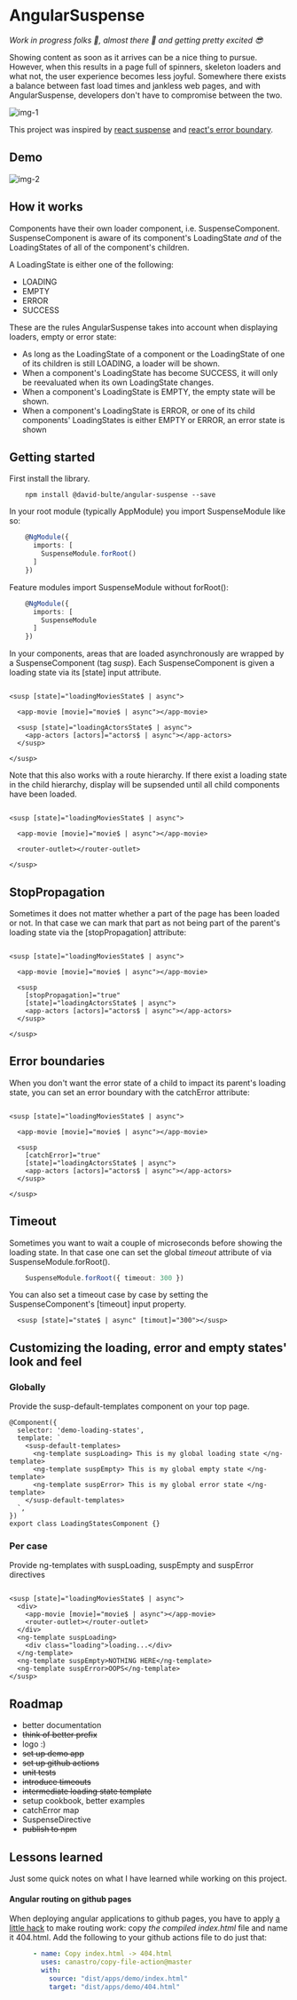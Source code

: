 # AngularSuspense

_Work in progress folks :eyes:, almost there :checkered_flag: and getting
pretty excited :sunglasses:_

Showing content as soon as it arrives can be a nice thing to pursue. However, 
when this results in a page full of spinners, skeleton loaders and what not, the 
user experience becomes less joyful. Somewhere there exists a balance between 
fast load times and jankless web pages, and with AngularSuspense, developers don't 
have to compromise between the two.

![img-1](assets/img/suspense-intro.png)

This project was inspired by [react suspense](https://reactjs.org/docs/concurrent-mode-suspense.html) and
[react's error boundary](https://reactjs.org/docs/error-boundaries.html).

## Demo

![img-2](assets/img/suspense.gif)


## How it works

Components have their own loader component, i.e. SuspenseComponent.
SuspenseComponent is aware of its component's LoadingState *and* of the 
LoadingStates of all of the component's children.

A LoadingState is either one of the following:
- LOADING
- EMPTY
- ERROR
- SUCCESS

These are the rules AngularSuspense takes into account when displaying loaders, 
empty or error state:

- As long as the LoadingState of a component or the LoadingState of one of its children 
is still LOADING, a loader will be shown.
- When a component's LoadingState has become SUCCESS, it will only be reevaluated when
its own LoadingState changes.
- When a component's LoadingState is EMPTY, the empty state will be shown.
- When a component's LoadingState is ERROR, or one of its child components' LoadingStates
is either EMPTY or ERROR, an error state is shown

## Getting started

First install the library.

```
    npm install @david-bulte/angular-suspense --save
```

In your root module (typically AppModule) you import SuspenseModule like so:

```typescript
    @NgModule({
      imports: [
        SuspenseModule.forRoot()
      ]
    })
```

Feature modules import SuspenseModule without forRoot():

```typescript
    @NgModule({
      imports: [
        SuspenseModule
      ]
    })
```

In your components, areas that are loaded asynchronously are wrapped by 
a SuspenseComponent (tag _susp_). Each SuspenseComponent is given a loading state via its
[state] input attribute.

```angular2html

<susp [state]="loadingMoviesState$ | async">

  <app-movie [movie]="movie$ | async"></app-movie>

  <susp [state]="loadingActorsState$ | async">
    <app-actors [actors]="actors$ | async"></app-actors>
  </susp>

</susp>
```
Note that this also works with a route hierarchy. If there exist a loading state in the
child hierarchy, display will be supsended until all child components have been loaded.

```angular2html

<susp [state]="loadingMoviesState$ | async">

  <app-movie [movie]="movie$ | async"></app-movie>

  <router-outlet></router-outlet>

</susp>
```

## StopPropagation

Sometimes it does not matter whether a part of the page has been loaded or not. In
that case we can mark that part as not being part of the parent's loading state via the 
[stopPropagation] attribute:

```angular2html

<susp [state]="loadingMoviesState$ | async">

  <app-movie [movie]="movie$ | async"></app-movie>

  <susp
    [stopPropagation]="true"
    [state]="loadingActorsState$ | async">
    <app-actors [actors]="actors$ | async"></app-actors>
  </susp>

</susp>
```

## Error boundaries

When you don't want the error state of a child to impact its parent's loading state,
you can set an error boundary with the catchError attribute:

```angular2html

<susp [state]="loadingMoviesState$ | async">

  <app-movie [movie]="movie$ | async"></app-movie>

  <susp
    [catchError]="true"
    [state]="loadingActorsState$ | async">
    <app-actors [actors]="actors$ | async"></app-actors>
  </susp>

</susp>
```

## Timeout

Sometimes you want to wait a couple of microseconds before showing the loading state. In that
case one can set the global _timeout_ attribute of via SuspenseModule.forRoot(). 

```typescript
    SuspenseModule.forRoot({ timeout: 300 })
```

You can also set a timeout case by case by setting the SuspenseComponent's [timeout] input 
property.

```angular2html
  <susp [state]="state$ | async" [timout]="300"></susp>
```

## Customizing the loading, error and empty states' look and feel

### Globally

Provide the susp-default-templates component on your top page. 

```angular2html
@Component({
  selector: 'demo-loading-states',
  template: `
    <susp-default-templates>
      <ng-template suspLoading> This is my global loading state </ng-template>
      <ng-template suspEmpty> This is my global empty state </ng-template>
      <ng-template suspError> This is my global error state </ng-template>
    </susp-default-templates>
  `,
})
export class LoadingStatesComponent {}

```

### Per case

Provide ng-templates with suspLoading, suspEmpty and suspError directives

```angular2html

<susp [state]="loadingMoviesState$ | async">
  <div>
    <app-movie [movie]="movie$ | async"></app-movie>
    <router-outlet></router-outlet>
  </div>
  <ng-template suspLoading>
    <div class="loading">loading...</div>
  </ng-template>
  <ng-template suspEmpty>NOTHING HERE</ng-template>
  <ng-template suspError>OOPS</ng-template>
</susp>
```

## Roadmap

- better documentation
- ~~think of better prefix~~
- logo :)
- ~~set up demo app~~
- ~~set up github actions~~
- ~~unit tests~~
- ~~introduce timeouts~~
- ~~intermediate loading state template~~
- setup cookbook, better examples
- catchError map
- SuspenseDirective
- ~~publish to npm~~

## Lessons learned

Just some quick notes on what I have learned while working on this project.

#### Angular routing on github pages

When deploying angular applications to github pages, you have to apply
[a little hack](https://angular.io/guide/deployment#deploy-to-github-pages)
to make routing work: copy *the compiled index.html* file and name it 404.html.
Add the following to your github actions file to do just that:

```yaml
      - name: Copy index.html -> 404.html
        uses: canastro/copy-file-action@master
        with:
          source: "dist/apps/demo/index.html"
          target: "dist/apps/demo/404.html"
```

